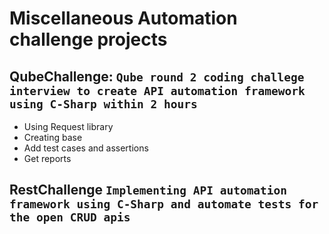 # Miscellaneous Automation challenge projects
## **QubeChallenge**: `Qube round 2 coding challege interview to create API automation framework using C-Sharp within 2 hours`
* Using Request library
* Creating base
* Add test cases and assertions
* Get reports

## **RestChallenge** `Implementing API automation framework using C-Sharp and automate tests for the open CRUD apis` 